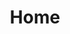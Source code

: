 ---
layout: home
title: Home

hero:
  name: Nikita Eshkeev
  text: Software Architect
  tagline: I've been building Big Data solutions since 2010
  image:
    src: /me.jpg
    alt: author
  actions:
    - theme: brand
      text: Order Service
      link: /contacts
    - theme: alt
      text: Level up you Professional Expertise
      link: /courses
    - theme: alt
      text: More
      link: /about

features:
  - title: System Design
    details: I provide System Design service. I take part in MVP development, I help to pick technological stack based on performance tests for each particular domain
  - title: Education
    details: I teach how to use Apache Kafka, Apache Spark, Apache Cassandra, Spring Framework and many more 
  - title: Consulting
    details: I provide consulting to technical professional of any level
  - title: Audit
    details: I evaluate the health and prosperity of active systems' design
---